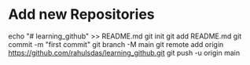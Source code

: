 # Add new Repositories
echo "# learning_github" >> README.md
git init
git add README.md
git commit -m "first commit"
git branch -M main
git remote add origin https://github.com/rahulsdas/learning_github.git
git push -u origin main